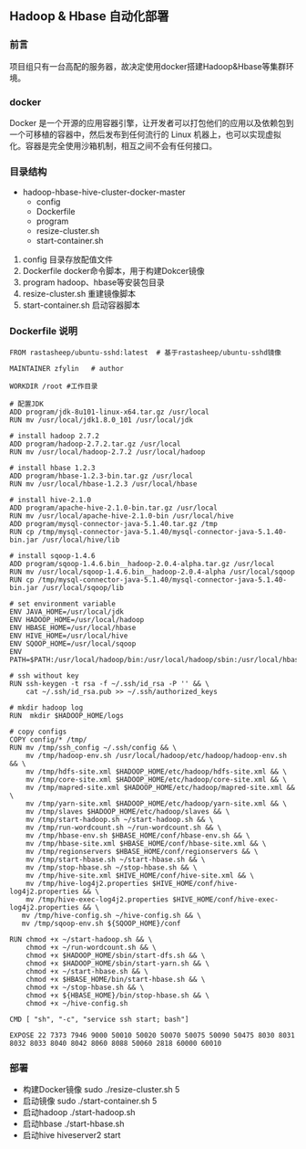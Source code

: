 ## Hadoop & Hbase 自动化部署
### 前言
项目组只有一台高配的服务器，故决定使用docker搭建Hadoop&Hbase等集群环境。
### docker
Docker 是一个开源的应用容器引擎，让开发者可以打包他们的应用以及依赖包到一个可移植的容器中，然后发布到任何流行的 Linux 机器上，也可以实现虚拟化。容器是完全使用沙箱机制，相互之间不会有任何接口。
### 目录结构
- hadoop-hbase-hive-cluster-docker-master
    - config
    - Dockerfile
    - program
    - resize-cluster.sh
    - start-container.sh

1. config 目录存放配值文件
2. Dockerfile docker命令脚本，用于构建Dokcer镜像
3. program hadoop、hbase等安装包目录
4. resize-cluster.sh 重建镜像脚本
5. start-container.sh 启动容器脚本

### Dockerfile 说明
``` shell
FROM rastasheep/ubuntu-sshd:latest  # 基于rastasheep/ubuntu-sshd镜像

MAINTAINER zfylin   # author

WORKDIR /root #工作目录

# 配置JDK
ADD program/jdk-8u101-linux-x64.tar.gz /usr/local
RUN mv /usr/local/jdk1.8.0_101 /usr/local/jdk

# install hadoop 2.7.2
ADD program/hadoop-2.7.2.tar.gz /usr/local
RUN mv /usr/local/hadoop-2.7.2 /usr/local/hadoop

# install hbase 1.2.3 
ADD program/hbase-1.2.3-bin.tar.gz /usr/local
RUN mv /usr/local/hbase-1.2.3 /usr/local/hbase

# install hive-2.1.0
ADD program/apache-hive-2.1.0-bin.tar.gz /usr/local
RUN mv /usr/local/apache-hive-2.1.0-bin /usr/local/hive
ADD program/mysql-connector-java-5.1.40.tar.gz /tmp
RUN cp /tmp/mysql-connector-java-5.1.40/mysql-connector-java-5.1.40-bin.jar /usr/local/hive/lib

# install sqoop-1.4.6
ADD program/sqoop-1.4.6.bin__hadoop-2.0.4-alpha.tar.gz /usr/local
RUN mv /usr/local/sqoop-1.4.6.bin__hadoop-2.0.4-alpha /usr/local/sqoop
RUN cp /tmp/mysql-connector-java-5.1.40/mysql-connector-java-5.1.40-bin.jar /usr/local/sqoop/lib

# set environment variable
ENV JAVA_HOME=/usr/local/jdk
ENV HADOOP_HOME=/usr/local/hadoop
ENV HBASE_HOME=/usr/local/hbase
ENV HIVE_HOME=/usr/local/hive
ENV SQOOP_HOME=/usr/local/sqoop
ENV PATH=$PATH:/usr/local/hadoop/bin:/usr/local/hadoop/sbin:/usr/local/hbase/bin:/usr/local/hive/bin:/usr/local/sqoop/bin:/usr/local/jdk/bin

# ssh without key
RUN ssh-keygen -t rsa -f ~/.ssh/id_rsa -P '' && \
    cat ~/.ssh/id_rsa.pub >> ~/.ssh/authorized_keys

# mkdir hadoop log
RUN  mkdir $HADOOP_HOME/logs

# copy configs
COPY config/* /tmp/
RUN mv /tmp/ssh_config ~/.ssh/config && \
    mv /tmp/hadoop-env.sh /usr/local/hadoop/etc/hadoop/hadoop-env.sh && \
    mv /tmp/hdfs-site.xml $HADOOP_HOME/etc/hadoop/hdfs-site.xml && \
    mv /tmp/core-site.xml $HADOOP_HOME/etc/hadoop/core-site.xml && \
    mv /tmp/mapred-site.xml $HADOOP_HOME/etc/hadoop/mapred-site.xml && \
    mv /tmp/yarn-site.xml $HADOOP_HOME/etc/hadoop/yarn-site.xml && \
    mv /tmp/slaves $HADOOP_HOME/etc/hadoop/slaves && \
    mv /tmp/start-hadoop.sh ~/start-hadoop.sh && \
    mv /tmp/run-wordcount.sh ~/run-wordcount.sh && \
    mv /tmp/hbase-env.sh $HBASE_HOME/conf/hbase-env.sh && \
    mv /tmp/hbase-site.xml $HBASE_HOME/conf/hbase-site.xml && \
    mv /tmp/regionservers $HBASE_HOME/conf/regionservers && \
    mv /tmp/start-hbase.sh ~/start-hbase.sh && \
    mv /tmp/stop-hbase.sh ~/stop-hbase.sh && \
    mv /tmp/hive-site.xml $HIVE_HOME/conf/hive-site.xml && \
    mv /tmp/hive-log4j2.properties $HIVE_HOME/conf/hive-log4j2.properties && \
    mv /tmp/hive-exec-log4j2.properties $HIVE_HOME/conf/hive-exec-log4j2.properties && \
   mv /tmp/hive-config.sh ~/hive-config.sh && \
   mv /tmp/sqoop-env.sh ${SQOOP_HOME}/conf

RUN chmod +x ~/start-hadoop.sh && \
    chmod +x ~/run-wordcount.sh && \
    chmod +x $HADOOP_HOME/sbin/start-dfs.sh && \
    chmod +x $HADOOP_HOME/sbin/start-yarn.sh && \
    chmod +x ~/start-hbase.sh && \
    chmod +x $HBASE_HOME/bin/start-hbase.sh && \
    chmod +x ~/stop-hbase.sh && \
    chmod +x ${HBASE_HOME}/bin/stop-hbase.sh && \
    chmod +x ~/hive-config.sh

CMD [ "sh", "-c", "service ssh start; bash"]

EXPOSE 22 7373 7946 9000 50010 50020 50070 50075 50090 50475 8030 8031 8032 8033 8040 8042 8060 8088 50060 2818 60000 60010
```
### 部署
- 构建Docker镜像
    sudo ./resize-cluster.sh 5
- 启动镜像
   sudo  ./start-container.sh 5
- 启动hadoop
    ./start-hadoop.sh
- 启动hbase
   ./start-hbase.sh
- 启动hive
  hiveserver2 start


